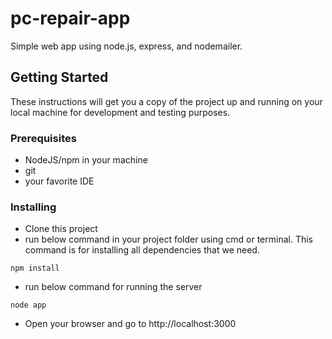 # pc-repair-app
Simple web app using node.js, express, and nodemailer.

## Getting Started

These instructions will get you a copy of the project up and running on your local machine for development and testing purposes. 

### Prerequisites

* NodeJS/npm in your machine
* git
* your favorite IDE

### Installing

* Clone this project
* run below command in your project folder using cmd or terminal. This command is for installing all dependencies that we need. 
```
npm install
```
* run below command for running the server
```
node app
```
* Open your browser and go to http://localhost:3000